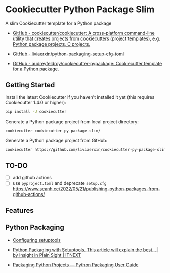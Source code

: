 # Cookiecutter Python Package Slim

A slim Cookiecutter template for a Python package

* [GitHub - cookiecutter/cookiecutter: A cross-platform command-line utility that creates projects from cookiecutters (project templates), e.g. Python package projects, C projects.](https://github.com/cookiecutter/cookiecutter)

* [GitHub - liviaerxin/python-packaging-setup-cfg-toml](https://github.com/liviaerxin/python-packaging-setup-cfg-toml)

* [GitHub - audreyfeldroy/cookiecutter-pypackage: Cookiecutter template for a Python package.](https://github.com/audreyfeldroy/cookiecutter-pypackage)

## Getting Started

Install the latest Cookiecutter if you haven't installed it yet (this requires Cookiecutter 1.4.0 or higher):

```sh
pip install -U cookiecutter
```

Generate a Python package project from local project directory:

```sh
cookiecutter cookiecutter-py-package-slim/
```

Generate a Python package project from GitHub:

```sh
cookiecutter https://github.com/liviaerxin/cookiecutter-py-package-slim.git
```

## TO-DO

- [ ] add github actions 
- [ ] use `pyproject.toml` and deprecate `setup.cfg`
https://www.seanh.cc/2022/05/21/publishing-python-packages-from-github-actions/

## Features

## Python Packaging

* [Configuring setuptools](https://setuptools.pypa.io/en/latest/userguide/index.html)

* [Python Packaging with Setuptools. This article will explain the best… | by Insight in Plain Sight | ITNEXT](https://itnext.io/python-packaging-12ef040c4ea0)

* [Packaging Python Projects — Python Packaging User Guide](https://packaging.python.org/en/latest/tutorials/packaging-projects/)
